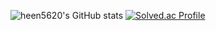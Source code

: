 ![heen5620's GitHub stats](https://github-readme-stats.vercel.app/api?username=heen5620&show_icons=true&theme=dark)
[![Solved.ac Profile](http://mazassumnida.wtf/api/generate_badge?boj=heen5620)](https://solved.ac/heen5620)
